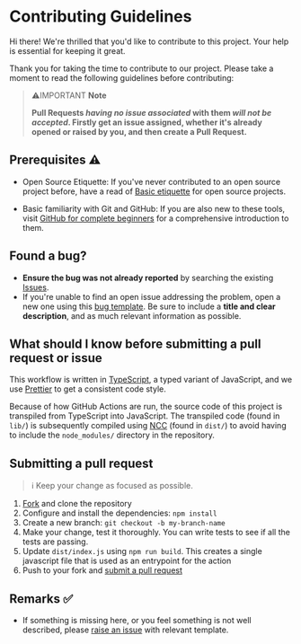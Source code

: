 # Contributing Guidelines

[fork]: https://github.com/Anmol-Baranwal/handle-multiple-issues/fork
[pr]: https://github.com/Anmol-Baranwal/handle-multiple-issues/compare
[code-of-conduct]: CODE_OF_CONDUCT.md

Hi there! We're thrilled that you'd like to contribute to this project. Your help is essential for keeping it great.

Thank you for taking the time to contribute to our project. Please take a moment to read the following guidelines before contributing:

> ⚠️IMPORTANT **Note**
>
> **Pull Requests _having no issue associated_ with them _will not be accepted_. Firstly get an issue assigned, whether it's already opened or raised by you, and then create a Pull Request.**

## Prerequisites ⚠️

- Open Source Etiquette: If you've never contributed to an open source project before, have a read of [Basic etiquette](https://developer.mozilla.org/en-US/docs/MDN/Community/Open_source_etiquette) for open source projects.

- Basic familiarity with Git and GitHub: If you are also new to these tools, visit [GitHub for complete beginners](https://developer.mozilla.org/en-US/docs/MDN/Contribute/GitHub_beginners) for a comprehensive introduction to them.

## Found a bug?

- **Ensure the bug was not already reported** by searching the existing [Issues](https://github.com/Anmol-Baranwal/handle-multiple-issues/issues?q=is%3Aissue+).
- If you're unable to find an open issue addressing the problem, open a new one using this [bug template](https://github.com/Anmol-Baranwal/handle-multiple-issues/issues/new). Be sure to include a **title and clear description**, and as much relevant information as possible.

## What should I know before submitting a pull request or issue

This workflow is written in [TypeScript](https://www.typescriptlang.org/), a typed variant of JavaScript, and we use [Prettier](https://prettier.io/) to get a consistent code style.

Because of how GitHub Actions are run, the source code of this project is transpiled from TypeScript into JavaScript. The transpiled code (found in `lib/`) is subsequently compiled using [NCC](https://github.com/vercel/ncc/blob/master/readme.md) (found in `dist/`) to avoid having to include the `node_modules/` directory in the repository.

## Submitting a pull request

> ℹ️ Keep your change as focused as possible.

1. [Fork][fork] and clone the repository
1. Configure and install the dependencies: `npm install`
1. Create a new branch: `git checkout -b my-branch-name`
1. Make your change, test it thoroughly. You can write tests to see if all the tests are passing.
1. Update `dist/index.js` using `npm run build`. This creates a single javascript file that is used as an entrypoint for the action
1. Push to your fork and [submit a pull request][pr]

## Remarks ✅

- If something is missing here, or you feel something is not well described, please [raise an issue](https://github.com/rupali-codes/LinksHub/issues/new/choose) with relevant template.
